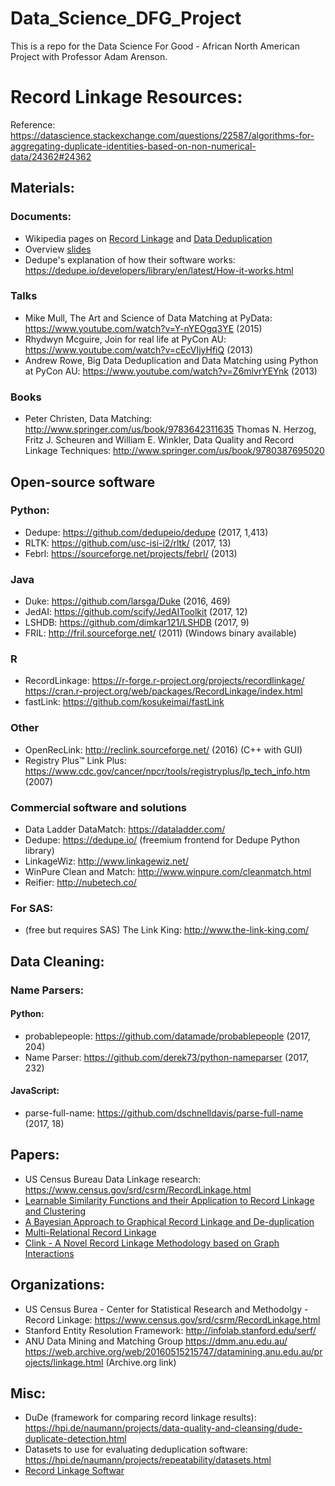 # Data_Science_DFG_Project
This is  a repo for the Data Science For Good - African North American Project with Professor Adam Arenson.


# Record Linkage Resources:
Reference: https://datascience.stackexchange.com/questions/22587/algorithms-for-aggregating-duplicate-identities-based-on-non-numerical-data/24362#24362

## Materials:

### Documents:
- Wikipedia pages on [Record Linkage](https://en.wikipedia.org/wiki/Record_linkage) and [Data Deduplication](https://en.wikipedia.org/wiki/Data_deduplication)
- Overview [slides](https://www.umiacs.umd.edu/~getoor/Tutorials/ER_VLDB2012.pdf)
- Dedupe's explanation of how their software works: https://dedupe.io/developers/library/en/latest/How-it-works.html

### Talks
- Mike Mull, The Art and Science of Data Matching at PyData: https://www.youtube.com/watch?v=Y-nYEOgq3YE (2015)
- Rhydwyn Mcguire, Join for real life at PyCon AU: https://www.youtube.com/watch?v=cEcVIjyHfiQ (2013)
- Andrew Rowe, Big Data Deduplication and Data Matching using Python at PyCon AU: https://www.youtube.com/watch?v=Z6mlvrYEYnk (2013)

### Books
- Peter Christen, Data Matching: http://www.springer.com/us/book/9783642311635
Thomas N. Herzog, Fritz J. Scheuren and William E. Winkler, Data Quality and Record Linkage Techniques: http://www.springer.com/us/book/9780387695020

## Open-source software

### Python:
- Dedupe: https://github.com/dedupeio/dedupe (2017, 1,413)
- RLTK: https://github.com/usc-isi-i2/rltk/ (2017, 13)
- Febrl: https://sourceforge.net/projects/febrl/ (2013)

### Java
- Duke: https://github.com/larsga/Duke (2016, 469)
- JedAI: https://github.com/scify/JedAIToolkit (2017, 12)
- LSHDB: https://github.com/dimkar121/LSHDB (2017, 9)
- FRIL: http://fril.sourceforge.net/ (2011) (Windows binary available)

### R
- RecordLinkage: https://r-forge.r-project.org/projects/recordlinkage/ https://cran.r-project.org/web/packages/RecordLinkage/index.html
- fastLink: https://github.com/kosukeimai/fastLink

### Other
- OpenRecLink: http://reclink.sourceforge.net/ (2016) (C++ with GUI)
- Registry Plus™ Link Plus: https://www.cdc.gov/cancer/npcr/tools/registryplus/lp_tech_info.htm (2007)

### Commercial software and solutions
- Data Ladder DataMatch: https://dataladder.com/
- Dedupe: https://dedupe.io/ (freemium frontend for Dedupe Python library)
- LinkageWiz: http://www.linkagewiz.net/
- WinPure Clean and Match: http://www.winpure.com/cleanmatch.html
- Reifier: http://nubetech.co/

### For SAS:
- (free but requires SAS) The Link King: http://www.the-link-king.com/

## Data Cleaning:

### Name Parsers:

#### Python:
- probablepeople: https://github.com/datamade/probablepeople (2017, 204)
- Name Parser: https://github.com/derek73/python-nameparser (2017, 232)

#### JavaScript:
- parse-full-name: https://github.com/dschnelldavis/parse-full-name (2017, 18)

## Papers:
- US Census Bureau Data Linkage research: https://www.census.gov/srd/csrm/RecordLinkage.html
- [Learnable Similarity Functions and their Application to Record Linkage and Clustering](https://www.microsoft.com/en-us/research/publication/improving-entity-resolution-with-global-constraints/)
- [A Bayesian Approach to Graphical Record Linkage and De-duplication](https://arxiv.org/abs/1312.4645)
- [Multi-Relational Record Linkage](http://homes.cs.washington.edu/~pedrod/papers/mrdm04.pdf)
- [Clink - A Novel Record Linkage Methodology based on Graph Interactions](https://www.researchgate.net/publication/318874102_Clink_-_A_Novel_Record_Linkage_Methodology_based_on_Graph_Interactions)

## Organizations:
- US Census Burea - Center for Statistical Research and Methodolgy - Record Linkage: https://www.census.gov/srd/csrm/RecordLinkage.html
- Stanford Entity Resolution Framework: http://infolab.stanford.edu/serf/
- ANU Data Mining and Matching Group https://dmm.anu.edu.au/ https://web.archive.org/web/20160515215747/datamining.anu.edu.au/projects/linkage.html (Archive.org link)

## Misc:
- DuDe (framework for comparing record linkage results): https://hpi.de/naumann/projects/data-quality-and-cleansing/dude-duplicate-detection.html
- Datasets to use for evaluating deduplication software: https://hpi.de/naumann/projects/repeatability/datasets.html
- [Record Linkage Softwar](https://www2.vrdc.cornell.edu/news/3/20050420-Record%20Linkage%20Software.pdf)

